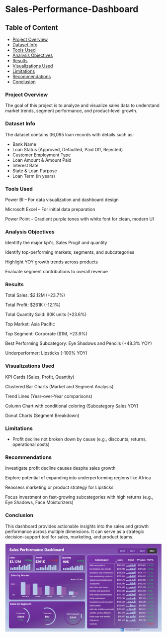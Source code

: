 # Sales-Performance-Dashboard


## Table of Content

- [Project Overview](#Project-Overview)
- [Dataset Info](#Dataset-Info)
- [Tools Used](#Tools-Used)
- [Analysis Objectives](#Analysis-Objectives)
- [Results](#Results)
- [Visualizations Used](#Visualizations-Used)
- [Limitations](#Limitations)
- [Recommendations](#Recommendations)
- [Conclusion](#Conclusion)

### Project Overview
The goal of this project is to analyze and visualize sales data to understand market trends, segment performance, and product-level growth. 


### Dataset Info
The dataset contains 36,095 loan records with details such as:

- Bank Name
- Loan Status (Approved, Defaulted, Paid Off, Rejected)
- Customer Employment Type
- Loan Amount & Amount Paid
- Interest Rate
- State & Loan Purpose
- Loan Term (in years)

### Tools Used
Power BI – For data visualization and dashboard design

Microsoft Excel – For initial data preparation

Power Point – Gradient purple tones with white font for clean, modern UI


### Analysis Objectives
Identitfy the major kpi's, Sales Progit and quantity

Identify top-performing markets, segments, and subcategories

Highlight YOY growth trends across products

Evaluate segment contributions to overall revenue


### Results
Total Sales: $2.12M (+23.7%)

Total Profit: $261K (-12.1%)

Total Quantity Sold: 90K units (+23.6%)

Top Market: Asia Pacific

Top Segment: Corporate ($1M, +23.9%)

Best Performing Subcategory: Eye Shadows and Pencils (+48.3% YOY)

Underperformer: Lipsticks (-100% YOY)

### Visualizations Used
KPI Cards (Sales, Profit, Quantity)

Clustered Bar Charts (Market and Segment Analysis)

Trend Lines (Year-over-Year comparisons)

Column Chart with conditional coloring (Subcategory Sales YOY)

Donut Charts (Segment Breakdown)

### Limitations
- Profit decline not broken down by cause (e.g., discounts, returns, operational costs)

### Recommendations
Investigate profit decline causes despite sales growth

Explore potential of expanding into underperforming regions like Africa

Reassess marketing or product strategy for Lipsticks

Focus investment on fast-growing subcategories with high returns (e.g., Eye Shadows, Face Moisturizers)



### Conclusion
This dashboard provides actionable insights into the sales and growth performance across multiple dimensions. It can serve as a strategic decision-support tool for sales, marketing, and product teams.

![Dashboard](./sales.PNG)
